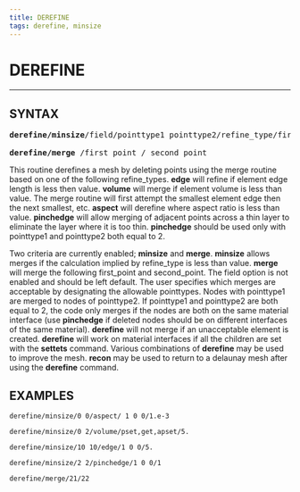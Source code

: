 ```yaml
---
title: DEREFINE 
tags: derefine, minsize 
---
```


# DEREFINE

---------------------

## SYNTAX

<pre>
<b>derefine/minsize</b>/field/pointtype1 pointtype2/refine_type/first_point/last_point/stride/value

<b>derefine/merge</b> /first_point / second_point
</pre>


  This routine derefines a mesh by deleting points using the merge
  routine based on one of the following refine\_types. **edge** will
  refine if element edge length is less then value. **volume** will
  merge if element volume is less than value. The merge routine will
  first attempt the smallest element edge then the next smallest, etc.
  **aspect** will derefine where aspect ratio is less than value.
  **pinchedge** will allow merging of adjacent points across a thin
  layer to eliminate the layer where it is too thin. **pinchedge**
  should be used only with pointtype1 and pointtype2 both equal to 2.

  Two criteria are currently enabled; **minsize** and **merge**.
  **minsize** allows merges if the calculation implied by refine\_type
  is less than value. **merge** will merge the following first\_point
  and second\_point. The field option is not enabled and should be
  left default. The user specifies which merges are acceptable by
  designating the allowable pointtypes. Nodes with pointtype1 are
  merged to nodes of pointtype2. If pointtype1 and pointtype2 are both
  equal to 2, the code only merges if the nodes are both on the same
  material interface (use **pinchedge** if deleted nodes should be on
  different interfaces of the same material). **derefine** will not
  merge if an unacceptable element is created. **derefine** will work
  on material interfaces if all the children are set with the
  **settets** command. Various combinations of **derefine** may be
  used to improve the mesh. **recon** may be used to return to a
  delaunay mesh after using the **derefine** command.

 
## EXAMPLES

```
derefine/minsize/0 0/aspect/ 1 0 0/1.e-3

derefine/minsize/0 2/volume/pset,get,apset/5.

derefine/minsize/10 10/edge/1 0 0/5.

derefine/minsize/2 2/pinchedge/1 0 0/1

derefine/merge/21/22
```
